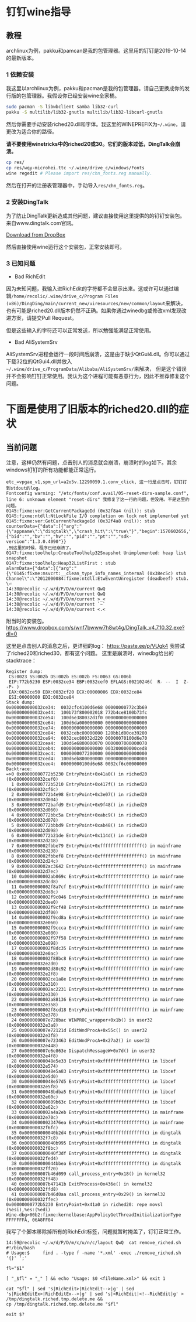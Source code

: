 # 钉钉wine指导

## 教程

archlinux为例，pakku和pamcan是我的包管理器。这里用的钉钉是2019-10-14的最新版本。

### 1 依赖安装

我这里以archlinux为例，pakku和pacman是我的包管理器。请自己更换成你的发行版的包管理器。我假设你已经安装wine全家桶。

```bash
sudo pacman -S libwbclient samba lib32-curl
pakku -S multilib/lib32-gnutls multilib/lib32-libcurl-gnutls
```

然后你需要手动安装riched20.dll和字体。我这里的WINEPREFIX为`~/.wine`，请更改为适合你的路径。

**请不要使用winetricks中的riched20或30。它们的版本过低，DingTalk会崩溃。**

```bash
cp res/
cp res/wqy-microhei.ttc ~/.wine/drive_c/windows/Fonts
wine regedit # Please import res/chn_fonts.reg manually.
```

然后在打开的注册表管理器中，手动导入`res/chn_fonts.reg`。

### 2 安装DingTalk

为了防止DingTalk更新造成其他问题，建议直接使用这里提供的的钉钉安装包。来自www.dingtalk.com官网。

[Download from DropBox](https://www.dropbox.com/s/wnf7bwww7h8wt4g/DingTalk_v4.7.10.32.exe?dl=0)

然后直接使用wine运行这个安装包，正常安装即可。

### 3 已知问题

- Bad RichEdit

因为未知问题，我输入进RichEdit的字符都不会显示出来。这或许可以通过编辑`/home/recolic/.wine/drive_c/Program Files (x86)/DingDing/main/current_new/uiresources/new/common/layout`来解决，
也有可能是riched20.dll版本仍然不正确。如果你通过winedbg或修改xml发现改进方案，请提交Pull Request。

但是这些输入的字符还可以正常发送，所以勉强能满足正常使用。

- Bad AliSystemSrv

AliSystemSrv进程会运行一段时间后崩溃，这是由于缺少QtGui4.dll。你可以通过下载32位的QtGui4.dll并放入`~/.wine/drive_c/ProgramData/Alibaba/AliSystemSrv/`来解决，
但是这个错误并不会影响钉钉正常使用。我认为这个进程可能有恶意行为，因此不推荐修复这个问题。

# 下面是使用了旧版本的riched20.dll的症状

## 当前问题

注意，这样仍然有问题，点击别人的消息就会崩溃，崩溃时的log如下。其余windows钉钉的所有功能都能正常运行。

```
etc_=vpgae_v1,spm_url=a2o5v.12290059.1.conv_click, 这一行是点击时，钉钉打到stdout的log。
Fontconfig warning: "/etc/fonts/conf.avail/05-reset-dirs-sample.conf", line 6: unknown element "reset-dirs" 我修复了这一行的问题，但没用。不是这里的问题。
0145:fixme:ver:GetCurrentPackageId (0x32f8a4 (nil)): stub
0145:fixme:ntdll:NtLockFile I/O completion on lock not implemented yet
0145:fixme:ver:GetCurrentPackageId (0x32f4a8 (nil)): stub
counterData={"data":[{"arg":"{\"appname\":\"dingtalk\",\"crash_hit\":\"true\"}","begin":1570602656,"count":1,"end":1570602656,"monitorPoint":"crash","page":"app","value":1}],"meta":{"bid":"","bv":"","hv":"","pid":"","pt":"","sdk-version":"1.3.0.4090"}}
,到这里的时候，程序已经崩溃了。
0147:fixme:toolhelp:CreateToolhelp32Snapshot Unimplemented: heap list snapshot
0147:fixme:toolhelp:Heap32ListFirst : stub
alarmData={"data":[{"arg":"{\"0145:fixme:msvcrt:__clean_type_info_names_internal (0x38ec5c) stub
Channel\":\"2012000084:fixme:ntdll:EtwEventUnregister (deadbeef) stub.
\⏎                                                                                                                                                                                            14:30@recolic ~/.w/d/P/D/m/current QwQ  
14:30@recolic ~/.w/d/P/D/m/current QwQ  
14:30@recolic ~/.w/d/P/D/m/current >_<  
14:30@recolic ~/.w/d/P/D/m/current `~`  
14:30@recolic ~/.w/d/P/D/m/current <.<  
```

附当时的安装包。https://www.dropbox.com/s/wnf7bwww7h8wt4g/DingTalk_v4.7.10.32.exe?dl=0

这里是点击别人的消息之后，更详细的log： https://paste.ee/p/VUgk4
我尝试了riched20和riched30，都有这个问题。
这里是崩溃时，winedbg给出的stacktrace： 

```
Register dump:
 CS:0023 SS:002b DS:002b ES:002b FS:0063 GS:006b
 EIP:772b5230 ESP:0032ce34 EBP:0032cef0 EFLAGS:00210246(  R- --  I  Z- -P- )
 EAX:0032ce50 EBX:0032cf20 ECX:00000006 EDX:0032ce84
 ESI:00000000 EDI:0032ce84
Stack dump:
0x000000000032ce34:  0032cfc4100d6e68 00000000772c3b69
0x000000000032ce44:  100b73f800002018 772b4ce8100b73fc
0x000000000032ce54:  100d6e380032d1f0 0000000000000000
0x000000000032ce64:  100d6da000000000 0000000000000000
0x000000000032ce74:  0000000000000000 0000000000000000
0x000000000032ce84:  0032cebc00000000 120bb1d00ce39200
0x000000000032ce94:  0032cec80032d220 00000070100d6e70
0x000000000032cea4:  100d6e6800000070 0000007000000070
0x000000000032ceb4:  0000000000000000 003200000000ced8
0x000000000032cec4:  0000000077200000 0000000000000000
0x000000000032ced4:  100d6eb800000000 0000000000000000
0x000000000032cee4:  00000000100d6e68 0032cf6c00000000
Backtrace:
=>0 0x00000000772b5230 EntryPoint+0x41a0() in riched20 (0x000000000032cef0)
  1 0x00000000772b5210 EntryPoint+0x417f() in riched20 (0x000000000032cf6c)
  2 0x00000000772b4e98 EntryPoint+0x3e07() in riched20 (0x000000000032d004)
  3 0x00000000772bafd9 EntryPoint+0x9f48() in riched20 (0x000000000032d060)
  4 0x00000000772bbc5a EntryPoint+0xabc9() in riched20 (0x000000000032d078)
  5 0x00000000772bbbd9 EntryPoint+0xab48() in riched20 (0x000000000032d098)
  6 0x00000000772b21de EntryPoint+0x114d() in riched20 (0x000000000032d218)
  7 0x0000000002fbbe79 EntryPoint+0xffffffffffffffff() in mainframe (0x000000000032d238)
  8 0x0000000002fbbef8 EntryPoint+0xffffffffffffffff() in mainframe (0x000000000032d24c)
  9 0x0000000002ac3642 EntryPoint+0xffffffffffffffff() in mainframe (0x000000000032d7ec)
  10 0x0000000002ab069c EntryPoint+0xffffffffffffffff() in mainframe (0x000000000032dcd8)
  11 0x0000000002f8a7cf EntryPoint+0xffffffffffffffff() in mainframe (0x000000000032dd8c)
  12 0x0000000002f9c046 EntryPoint+0xffffffffffffffff() in mainframe (0x000000000032dee0)
  13 0x0000000002f9cf48 EntryPoint+0xffffffffffffffff() in mainframe (0x000000000032df00)
  14 0x0000000002f9cd8a EntryPoint+0xffffffffffffffff() in mainframe (0x000000000032e060)
  15 0x0000000002f9ccca EntryPoint+0xffffffffffffffff() in mainframe (0x000000000032e080)
  16 0x0000000002f97f58 EntryPoint+0xffffffffffffffff() in mainframe (0x000000000032e098)
  17 0x0000000002f8dc35 EntryPoint+0xffffffffffffffff() in mainframe (0x000000000032e0ac)
  18 0x0000000002f88bc8 EntryPoint+0xffffffffffffffff() in mainframe (0x000000000032e2d0)
  19 0x0000000002d80c92 EntryPoint+0xffffffffffffffff() in mainframe (0x000000000032e2f8)
  20 0x0000000002ce1a8e EntryPoint+0xffffffffffffffff() in mainframe (0x000000000032e310)
  21 0x0000000002ac2231 EntryPoint+0xffffffffffffffff() in mainframe (0x000000000032e330)
  22 0x0000000002a88136 EntryPoint+0xffffffffffffffff() in mainframe (0x000000000032e358)
  23 0x0000000002f8cd18 EntryPoint+0xffffffffffffffff() in mainframe (0x000000000032e378)
  24 0x000000007e720bac WINPROC_wrapper+0x1b() in user32 (0x000000000032e3a8)
  25 0x000000007e72121d EditWndProcA+0x55c() in user32 (0x000000000032e3f8)
  26 0x000000007e723463 EditWndProcA+0x27a2() in user32 (0x000000000032e448)
  27 0x000000007e6e863e DispatchMessageW+0x7d() in user32 (0x000000000032e4f8)
  28 0x00000000048e5e33 EntryPoint+0xffffffffffffffff() in libcef (0x000000000032e574)
  29 0x00000000048e5a83 EntryPoint+0xffffffffffffffff() in libcef (0x000000000032e5d0)
  30 0x00000000048e57d5 EntryPoint+0xffffffffffffffff() in libcef (0x000000000032e5f8)
  31 0x00000000048bdba5 EntryPoint+0xffffffffffffffff() in libcef (0x000000000032e60c)
  32 0x000000000609b63c EntryPoint+0xffffffffffffffff() in libcef (0x000000000032e62c)
  33 0x0000000002a4a2eb EntryPoint+0xffffffffffffffff() in mainframe (0x000000000032e70c)
  34 0x00000000023476ea EntryPoint+0xffffffffffffffff() in mainframe (0x000000000032f6fc)
  35 0x000000000040b2d4 EntryPoint+0xffffffffffffffff() in dingtalk (0x000000000032f7c8)
  36 0x000000000040b995 EntryPoint+0xffffffffffffffff() in dingtalk (0x000000000032f8bc)
  37 0x000000000040f3df EntryPoint+0xffffffffffffffff() in dingtalk (0x000000000032fed4)
  38 0x000000000044bbea EntryPoint+0xffffffffffffffff() in dingtalk (0x000000000032ff20)
  39 0x000000007b46d099 call_process_entry+0x18() in kernel32 (0x000000000032ff48)
  40 0x000000007b47141b ExitProcess+0x436e() in kernel32 (0x000000000032ffd8)
  41 0x000000007b46d0aa call_process_entry+0x29() in kernel32 (0x000000000032ffec)
0x00000000772b5230 EntryPoint+0x41a0 in riched20: repe movsl	(%esi),%es:(%edi)
Wine-dbg>00b2:fixme:kernelbase:AppPolicyGetThreadInitializationType FFFFFFFA, 06A8FF04

```

我写了个脚本移除掉所有的RichEdit标签，问题就暂时掩盖了，钉钉正常工作。
```
14:59@recolic ~/.w/d/P/D/m/c/u/n/c/layout QwQ  cat remove_riched.sh 
#!/bin/bash
# Usage:$     find . -type f -name '*.xml' -exec ./remove_riched.sh '{}' ';'

fl="$1"

[ "_$fl" = "_" ] && echo "Usage: $0 <fileName.xml>" && exit 1

cat "$fl" | sed 's|RichEdit>|RichEdit-->|g' | sed 's|RichEditEx>|RichEditEx-->|g' | sed 's|<RichEdit|<!--RichEdit|g' > /tmp/dingtalk.riched.tmp.delete.me &&
cp /tmp/dingtalk.riched.tmp.delete.me "$fl"

exit $?


```
